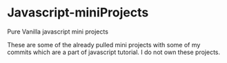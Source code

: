 # Javascript-miniProjects
Pure Vanilla javascript mini projects

These are some of the already pulled mini projects with some of my commits which are a part of javascript tutorial.
I do not own these projects.
